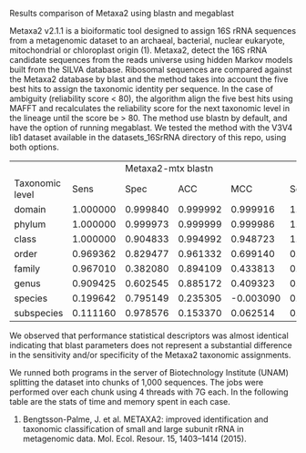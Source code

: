 
Results comparison of Metaxa2 using blastn and megablast

Metaxa2 v2.1.1 is a bioiformatic tool designed to assign 16S rRNA sequences from a metagenomic dataset to an archaeal, bacterial, nuclear eukaryote, mitochondrial or chloroplast origin (1). Metaxa2, detect the 16S rRNA candidate sequences from the reads universe using hidden Markov models built from the SILVA database. Ribosomal sequences are compared against the Metaxa2 database by blast and the method takes into account the five best hits to assign the taxonomic identity per sequence. In the case of ambiguity (reliability score < 80), the algorithm align the five best hits using MAFFT and recalculates the reliability score for the next taxonomic level in the lineage until the score be > 80. The method use blastn by default, and have the option of running megablast. We tested the method with the V3V4 lib1 dataset available in the datasets_16SrRNA directory of this repo, using both options.


<table>
  <tr>
    <td></td>
    <td style="text-align:center">
    <td colspan="4">Metaxa2-mtx blastn</td>
    <td colspan="4">Metaxa2-mtx megablast</td>
  </tr>
  <tr>
    <td>Taxonomic level</td>
    <td>Sens</td>
    <td>Spec</td>
    <td>ACC</td>
    <td>MCC</td>
    <td>Sens</td>
    <td>Spec</td>
    <td>ACC</td>
    <td>MCC</td>
  </tr>
  <tr>
    <td>domain</td>
    <td>1.000000</td>
    <td>0.999840</td>
    <td>0.999992</td>
    <td>0.999916</td>
    <td>1.000000</td>
    <td>0.999867</td>
    <td>0.999994</td>
    <td>0.999930</td>
  </tr>

  <tr>
    <td>phylum</td>
    <td>1.000000</td>
    <td>0.999973</td>
    <td>0.999999</td>
    <td>0.999986</td>
    <td>1.000000</td>
    <td>0.999973</td>
    <td>0.999999</td>
    <td>0.999986</td>
  </tr>
  <tr>
    <td>class</td>
    <td>1.000000</td>
    <td>0.904833</td>
    <td>0.994992</td>
    <td>0.948723</td>
    <td>1.000000</td>
    <td>0.904833</td>
    <td>0.994992</td>
    <td>0.948723</td>
  </tr>
  <tr>
    <td>order</td>
    <td>0.969362</td>
    <td>0.829477</td>
    <td>0.961332</td>
    <td>0.699140</td>
    <td>0.969362</td>
    <td>0.829477</td>
    <td>0.961332</td>
    <td>0.699140</td>
  </tr>
  <tr>
    <td>family</td>
    <td>0.967010</td>
    <td>0.382080</td>
    <td>0.894109</td>
    <td>0.433813</td>
    <td>0.967010</td>
    <td>0.382070</td>
    <td>0.894108</td>
    <td>0.433803</td>
  </tr>
  <tr>
    <td>genus</td>
    <td>0.909425</td>
    <td>0.602545</td>
    <td>0.885172</td>
    <td>0.409323</td>
    <td>0.909425</td>
    <td>0.602529</td>
    <td>0.885171</td>
    <td>0.409312</td>
  </tr>
  <tr>
    <td>species</td>
    <td>0.199642</td>
    <td>0.795149</td>
    <td>0.235305</td>
    <td>-0.003090</td>
    <td>0.199642</td>
    <td>0.795127</td>
    <td>0.235304</td>
    <td>-0.003103</td>
  </tr>
  <tr>
    <td>subspecies</td>
    <td>0.111160</td>
    <td>0.978576</td>
    <td>0.153370</td>
    <td>0.062514</td>
    <td>0.111160</td>
    <td>0.978576</td>
    <td>0.153370</td>
    <td>0.062514</td>
  </tr>
</table>

We observed that performance statistical descriptors was almost identical indicating that blast parameters does not represent a substantial difference in the sensitivity and/or specificity of the Metaxa2 taxonomic assignments.

We runned both programs in the server of Biotechnology Institute (UNAM) splitting the dataset into chunks of 1,000 sequences. The jobs were performed over each chunk using 4 threads with 7G each. In the following table are the stats of time and memory spent in each case.







1. Bengtsson-Palme, J. et al. METAXA2: improved identification and taxonomic classification of small and large subunit rRNA in metagenomic data. Mol. Ecol. Resour. 15, 1403–1414 (2015).
